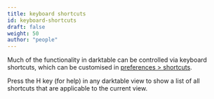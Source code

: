 ```yaml
---
title: keyboard shortcuts
id: keyboard-shortcuts
draft: false
weight: 50
author: "people"
---
```


Much of the functionality in darktable can be controlled via keyboard shortcuts, which can be customised in [preferences > shortcuts](../../preferences-settings/shortcuts.md).

Press the H key (for help) in any darktable view to show a list of all shortcuts that are applicable to the current view.
